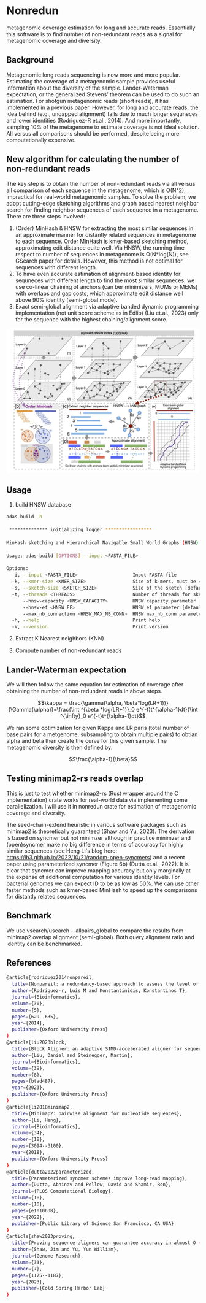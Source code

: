 
# Nonredun
metagenomic coverage estimation for long and accurate reads. Essentially this software is to find number of non-redundant reads as a signal for metagenomic coverage and diversity.

## Background
Metagenomic long reads sequencing is now more and more popular. Estimating the coverage of a metagenomic sample provides useful information about the diversity of the sample. Lander-Waterman expectation, or the generalized Stevens’ theorem can be used to do such an estimation. For shotgun metagenomic reads (short reads), it has implemented in a previous paper. However, for long and accurate reads, the idea behind (e.g., ungapped alignment) fails due to much longer sequneces and lower identities (Rodriguez-R et.al., 2014). And more importantly, sampling 10% of the metagenome to estimate coverage is not ideal solution. All versus all comparisons should be performed, despite being more computationally expensive.

## New algorithm for calculating the number of non-redundant reads
The key step is to obtain the number of non-redundant reads via all versus all comparison of each sequence in the metagenome, which is O(N^2), impractical for real-world metagenomic samples. To solve the problem, we adopt cutting-edge sketching algorithms and graph based nearest neighbor search for finding neighbor sequences of each sequence in a metagenome. There are three steps involved:
1. (Order) MinHash & HNSW for extracting the most similar sequences in an approximate manner for distantly related sequences in metagenome to each sequence. Order MinHash is kmer-based sketching method, approximating edit distance quite well. Via HNSW, the running time respect to number of sequences in metagenome is O(N*log(N)), see GSearch paper for details. However, this method is not optimal for sequences with different length.
2. To have even accurate estimation of alignment-based identity for sequneces with different length to find the most similar sequneces, we use co-linear chaining of anchors (can ber minimizers, MUMs or MEMs) with overlaps and gap costs, which approximate edit distance well above 90% identity (semi-global mode).
3. Exact semi-global alignment via adaptive banded dynamic programming implementation (not unit score scheme as in Edlib) (Liu et.al., 2023) only for the sequence with the highest chaining/alignment score.

![](nonredun.jpg)

## Usage
1. build HNSW database
```bash
adas-build -h

 ************** initializing logger *****************

MinHash sketching and Hierarchical Navigable Small World Graphs (HNSW) building for Long Sequences

Usage: adas-build [OPTIONS] --input <FASTA_FILE>

Options:
  -i, --input <FASTA_FILE>                    Input FASTA file
  -k, --kmer-size <KMER_SIZE>                 Size of k-mers, must be ≤14 [default: 8]
  -s, --sketch-size <SKETCH_SIZE>             Size of the sketch [default: 512]
  -t, --threads <THREADS>                     Number of threads for sketching [default: 1]
      --hnsw-capacity <HNSW_CAPACITY>         HNSW capacity parameter [default: 50000000]
      --hnsw-ef <HNSW_EF>                     HNSW ef parameter [default: 1600]
      --max_nb_connection <HNSW_MAX_NB_CONN>  HNSW max_nb_conn parameter [default: 256]
  -h, --help                                  Print help
  -V, --version                               Print version
```
2. Extract K Nearest neighbors (KNN)


3. Compute number of non-redundant reads


## Lander-Waterman expectation
We will then follow the same equation for estimation of coverage after obtaining the number of non-redundant reads in above steps.

$$\kappa = \frac{\gamma(\alpha, \beta*log(LR+1))}{\Gamma(\alpha)}=\frac{\int ^{\beta *log(LR+1)}_0 e^{-t}t^{\alpha-1}dt}{\int ^{\infty}_0 e^{-t}t^{\alpha-1}dt}$$

We ran some optimization for given Kappa and LR paris (total number of base pairs for a metgenome, subsampling to obtain multiple pairs) to obtian alpha and beta then create the curve for this given sample. The metagenomic diversity is then defined by:

$$\frac{\alpha-1}{\beta}$$


## Testing minimap2-rs reads overlap
This is just to test whether minimap2-rs (Rust wrapper around the C implementation) crate works for real-world data via implementing some parallelization. I will use it in nonredun crate for estimation of metagenomic coverage and diversity. 

The seed-chain-extend heuristic in various software packages such as minimap2 is theoretically guaranteed (Shaw and  Yu, 2023). The derivation is based on syncmer but not minimzer although in practice minimzer and (open)syncmer make no big difference in terms of accuracy for highly similar sequences (see Heng Li's blog here: https://lh3.github.io/2022/10/21/random-open-syncmers) and a recent paper using parameterized syncmer (Figure 6b) (Dutta et.al., 2022). It is clear that syncmer can improve mapping accuracy but only marginally at the expense of additional computation for various identity levels. For bacterial genomes we can expect ID to be as low as 50%. We can use other faster methods such as kmer-based MinHash to speed up the comparisons for distantly related sequences. 


## Benchmark
We use vsearch/usearch --allpairs_global to compare the results from minimap2 overlap alignment (semi-global). Both query alignment ratio and identity can be benchmarked. 



## References
```bash
@article{rodriguez2014nonpareil,
  title={Nonpareil: a redundancy-based approach to assess the level of coverage in metagenomic datasets},
  author={Rodriguez-r, Luis M and Konstantinidis, Konstantinos T},
  journal={Bioinformatics},
  volume={30},
  number={5},
  pages={629--635},
  year={2014},
  publisher={Oxford University Press}
}
@article{liu2023block,
  title={Block Aligner: an adaptive SIMD-accelerated aligner for sequences and position-specific scoring matrices},
  author={Liu, Daniel and Steinegger, Martin},
  journal={Bioinformatics},
  volume={39},
  number={8},
  pages={btad487},
  year={2023},
  publisher={Oxford University Press}
}
@article{li2018minimap2,
  title={Minimap2: pairwise alignment for nucleotide sequences},
  author={Li, Heng},
  journal={Bioinformatics},
  volume={34},
  number={18},
  pages={3094--3100},
  year={2018},
  publisher={Oxford University Press}
}
@article{dutta2022parameterized,
  title={Parameterized syncmer schemes improve long-read mapping},
  author={Dutta, Abhinav and Pellow, David and Shamir, Ron},
  journal={PLOS Computational Biology},
  volume={18},
  number={10},
  pages={e1010638},
  year={2022},
  publisher={Public Library of Science San Francisco, CA USA}
}
@article{shaw2023proving,
  title={Proving sequence aligners can guarantee accuracy in almost O (m log n) time through an average-case analysis of the seed-chain-extend heuristic},
  author={Shaw, Jim and Yu, Yun William},
  journal={Genome Research},
  volume={33},
  number={7},
  pages={1175--1187},
  year={2023},
  publisher={Cold Spring Harbor Lab}
}
```
